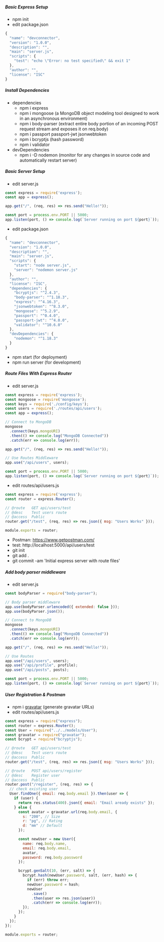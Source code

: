 ##### Basic Express Setup
* npm init
* edit package.json
```javascript
{
  "name": "devconnector",
  "version": "1.0.0",
  "description": "",
  "main": "server.js",
  "scripts": {
    "test": "echo \"Error: no test specified\" && exit 1"
  },
  "author": "",
  "license": "ISC"
}
```

##### Install Dependencies
* dependencies
   * npm i express
   * npm i mongoose (a MongoDB object modeling tool designed to work in an asynchronous environment)
   * npm i body-parser (extract entire body portion of an incoming POST request stream and exposes it on req.body)
   * npm i passport passport-jwt jsonwebtoken
   * npm i bcryptjs (hash password)
   * npm i validator
* devDependencies
   * npm i -D nodemon (monitor for any changes in source code and automatically restart server)

##### Basic Server Setup
* edit server.js
```javascript
const express = require('express');
const app = express();

app.get("/", (req, res) => res.send("Hello!"));

const port = process.env.PORT || 5000;
app.listen(port, () => console.log(`Server running on port ${port}`));
```
* edit package.json
```javascript
{
  "name": "devconnector",
  "version": "1.0.0",
  "description": "",
  "main": "server.js",
  "scripts": {
    "start": "node server.js",
    "server": "nodemon server.js"
  },
  "author": "",
  "license": "ISC",
  "dependencies": {
    "bcryptjs": "^2.4.3",
    "body-parser": "^1.18.3",
    "express": "^4.16.3",
    "jsonwebtoken": "^8.3.0",
    "mongoose": "^5.2.9",
    "passport": "^0.4.0",
    "passport-jwt": "^4.0.0",
    "validator": "^10.6.0"
  },
  "devDependencies": {
    "nodemon": "^1.18.3"
  }
}
```
* npm start (for deployment)
* npm run server (for development)

##### Route Files With Express Router
* edit server.js
```javascript
const express = require('express');
const mongoose = require('mongoose');
const keys = require('./config/keys');
const users = require('./routes/api/users');
const app = express();

// Connect to MongoDB
mongoose
  .connect(keys.mongoURI)
  .then(() => console.log("MongoDB Connected"))
  .catch(err => console.log(err));

app.get("/", (req, res) => res.send("Hello!"));

// Use Routes Middleware
app.use("/api/users", users);

const port = process.env.PORT || 5000;
app.listen(port, () => console.log(`Server running on port ${port}`));
```
* edit routes/api/users.js
```javascript
const express = require('express');
const router = express.Router();

// @route   GET api/users/test
// @desc    Test users route
// @access  Public
router.get("/test", (req, res) => res.json({ msg: "Users Works" }));

module.exports = router;
```
* Postman: https://www.getpostman.com/
* test: http://localhost:5000/api/users/test
* git init
* git add .
* git commit -am 'Initial express server with route files'

##### Add body parser middleware
* edit server.js
```javascript
const bodyParser = require("body-parser");

// Body parser middleware
app.use(bodyParser.urlencoded({ extended: false }));
app.use(bodyParser.json());

// Connect to MongoDB
mongoose
  .connect(keys.mongoURI)
  .then(() => console.log("MongoDB Connected"))
  .catch(err => console.log(err));

app.get("/", (req, res) => res.send("Hello!"));

// Use Routes
app.use("/api/users", users);
app.use("/api/profile", profile);
app.use("/api/posts", posts);

const port = process.env.PORT || 5000;
app.listen(port, () => console.log(`Server running on port ${port}`));
```

##### User Registration & Postman
* npm i [gravatar](https://github.com/emerleite/node-gravatar) (generate gravatar URLs)
* edit routes/api/users.js
```javascript
const express = require("express");
const router = express.Router();
const User = require("../../models/User");
const gravatar = require("gravatar");
const bcrypt = require("bcryptjs");

// @route   GET api/users/test
// @desc    Test users route
// @access  Public
router.get("/test", (req, res) => res.json({ msg: "Users Works" }));

// @route   POST api/users/register
// @desc    Register user
// @access  Public
router.post("/register", (req, res) => {
  // check existing user
  User.findOne({ email: req.body.email }).then(user => {
    if (user) {
      return res.status(400).json({ email: "Email aready exists" });
    } else {
      const avatar = gravatar.url(req.body.email, {
        s: "200", // Size
        r: "pg", // Rating
        d: "mm" // Default
      });

      const newUser = new User({
        name: req.body.name,
        email: req.body.email,
        avatar,
        password: req.body.password
      });

      bcrypt.genSalt(10, (err, salt) => {
        bcrypt.hash(newUser.password, salt, (err, hash) => {
          if (err) throw err;
          newUser.password = hash;
          newUser
            .save()
            .then(user => res.json(user))
            .catch(err => console.log(err));
        });
      });
    }
  });
});

module.exports = router;


